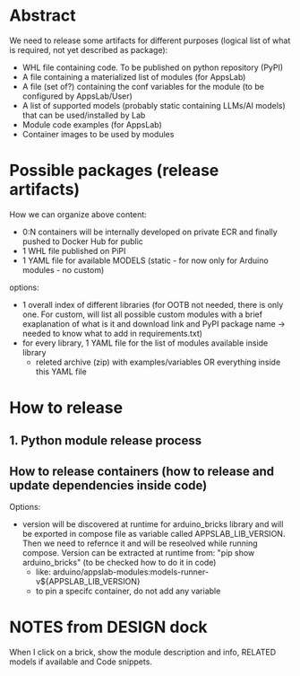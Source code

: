 
# Abstract

We need to release some artifacts for different purposes (logical list of what is required, not yet described as package):
 - WHL file containing code. To be published on python repository (PyPI)
 - A file containing a materialized list of modules (for AppsLab)
 - A file (set of?) containing the conf variables for the module (to be configured by AppsLab/User)
 - A list of supported models (probably static containing LLMs/AI models) that can be used/installed by Lab
 - Module code examples (for AppsLab)
 - Container images to be used by modules

# Possible packages (release artifacts)

How we can organize above content:
 - 0:N containers will be internally developed on private ECR and finally pushed to Docker Hub for public
 - 1 WHL file published on PiPI
 - 1 YAML file for available MODELS (static - for now only for Arduino modules - no custom)

options:
 - 1 overall index of different libraries (for OOTB not needed, there is only one. For custom, will list all possible custom modules with a brief exaplanation of what is it and download link and PyPI package name -> needed to know what to add in requirements.txt)
 - for every library, 1 YAML file for the list of modules available inside library
   - releted archive (zip) with examples/variables OR everything inside this YAML file

# How to release

## 1. Python module release process



## How to release containers (how to release and update dependencies inside code)

Options:
 - version will be discovered at runtime for arduino_bricks library and will be exported in compose file as variable called APPSLAB_LIB_VERSION. Then we need to refernce it and will be reseolved while running compose. Version can be extracted at runtime from: "pip show arduino_bricks" (to be checked how to do it in code)
   - like: arduino/appslab-modules:models-runner-v${APPSLAB_LIB_VERSION}
   - to pin a specifc container, do not add any variable
  

# NOTES from DESIGN dock

When I click on a brick, show the module description and info, RELATED models if available and Code snippets.
